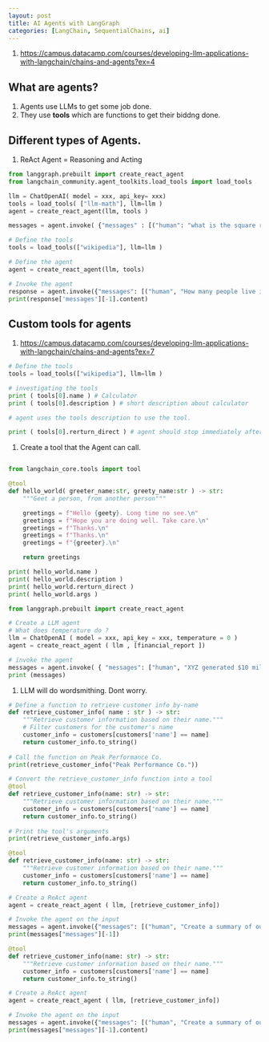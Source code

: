 ```yaml
---
layout: post
title: AI Agents with LangGraph
categories: [LangChain, SequentialChains, ai] 
---
```


1. https://campus.datacamp.com/courses/developing-llm-applications-with-langchain/chains-and-agents?ex=4

## What are agents? 

1. Agents use LLMs to get some job done. 
1. They use **tools** which are functions to get their biddng done. 

## Different types of Agents. 
1. ReAct Agent = Reasoning and Acting 

```Python 
from langgraph.prebuilt import create_react_agent 
from langchain_community.agent_toolkits.load_tools import load_tools 

llm = ChatOpenAI( model = xxx, api_key= xxx)
tools = load_tools( ["llm-math"], llm=llm )
agent = create_react_agent(llm, tools )

messages = agent.invoke( {"messages" : [("human": "what is the square root of 101)]}) 
``` 

```Python 
# Define the tools
tools = load_tools(["wikipedia"], llm=llm )

# Define the agent
agent = create_react_agent(llm, tools)

# Invoke the agent
response = agent.invoke({"messages": [("human", "How many people live in New York City?")]})
print(response['messages'][-1].content)
```

## Custom tools for agents 

1. https://campus.datacamp.com/courses/developing-llm-applications-with-langchain/chains-and-agents?ex=7

```Python 
# Define the tools
tools = load_tools(["wikipedia"], llm=llm )

# investigating the tools 
print ( tools[0].name ) # Calculator 
print ( tools[0].description ) # short description about calculator 

# agent uses the tools description to use the tool. 

print ( tools[0].rerturn_direct ) # agent should stop immediately after. 

```

1. Create a tool that the Agent can call. 

```Python 

from langchain_core.tools import tool 

@tool 
def hello_world( greeter_name:str, greety_name:str ) -> str: 
    """Geet a person, from another person"""

    greetings = f"Hello {geety}. Long time no see.\n"
    greetings = f"Hope you are doing well. Take care.\n"
    greetings = f"Thanks.\n"
    greetings = f"Thanks.\n"
    greetings = f"{greeter}.\n"

    return greetings  

print( hello_world.name )
print( hello_world.description )
print( hello_world.rerturn_direct )
print( hello_world.args )

``` 


```Python
from langgraph.prebuilt import create_react_agent 

# Create a LLM agent 
# What does temperature do ? 
llm = ChatOpenAI ( model = xxx, api_key = xxx, temperature = 0 )
agent = create_react_agent ( llm , [financial_report ])

# invoke the agent 
messages = agent.invoke( { "messages": ["human", "XYZ generated $10 million with $8 million cost. Generate a financial report please."]}) 
print (messages)
```

1. LLM will do wordsmithing. Dont worry. 

```Python 
# Define a function to retrieve customer info by-name
def retrieve_customer_info( name : str ) -> str:
    """Retrieve customer information based on their name."""
    # Filter customers for the customer's name
    customer_info = customers[customers['name'] == name]
    return customer_info.to_string()
  
# Call the function on Peak Performance Co.
print(retrieve_customer_info("Peak Performance Co."))
```

```Python 
# Convert the retrieve_customer_info function into a tool
@tool 
def retrieve_customer_info(name: str) -> str:
    """Retrieve customer information based on their name."""
    customer_info = customers[customers['name'] == name]
    return customer_info.to_string()
  
# Print the tool's arguments
print(retrieve_customer_info.args)
```

```Python
@tool
def retrieve_customer_info(name: str) -> str:
    """Retrieve customer information based on their name."""
    customer_info = customers[customers['name'] == name]
    return customer_info.to_string()

# Create a ReAct agent
agent = create_react_agent ( llm, [retrieve_customer_info])

# Invoke the agent on the input
messages = agent.invoke({"messages": [("human", "Create a summary of our customer: Peak Performance Co.")]})
print(messages["messages"][-1])
```

```Python
@tool
def retrieve_customer_info(name: str) -> str:
    """Retrieve customer information based on their name."""
    customer_info = customers[customers['name'] == name]
    return customer_info.to_string()

# Create a ReAct agent
agent = create_react_agent ( llm, [retrieve_customer_info])

# Invoke the agent on the input
messages = agent.invoke({"messages": [("human", "Create a summary of our customer: Peak Performance Co.")]})
print(messages["messages"][-1].content)
```
